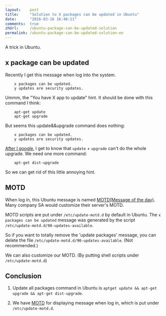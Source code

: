 ```yaml
---
layout:    post
title:     "Solution to X packages can be updated in Ubuntu"
date:      "2016-03-16 16:40:11"
comments:  true
zhUrl:     /ubuntu-package-can-be-updated-solution
permalink: /ubuntu-package-can-be-updated-solution-en
---
```


A trick in Ubuntu.

<!--MORE-->


## x package can be updated

Recently I get this message when log into the system.

```
    x packages can be updated.
    y updates are security updates.
```

Ummm, the "You have X app to update" hint.
It should be done with this command I think:

```
    apt-get update
    apt-get upgrade
```

But seems this update&&upgrade command does nothing:

```
    x packages can be updated.
    y updates are security updates.
```

[After I google][dist-upgrade],
I get to know that `update` + `upgrade` can't do the whole upgrade.
We need one more command:

```
    apt-get dist-upgrade
```

So we can get rid of this little annoying hint.


## MOTD

When log in, this Ubuntu message is named
[MOTD(Message of the day)][motd].
Many company SA would customize their server's MOTD.

MOTD scripts are put under `/etc/update-motd.d` by default in Ubuntu.
The `x packages can be updated` message was generated by
the script `/etc/update-motd.d/90-updates-available`.

So if you want to totally remove the 'update packages' message,
you can delete the file `/etc/update-motd.d/90-updates-available`.
(Not recommended.)

We can also customize our MOTD.
(By putting shell scripts under `/etc/update-motd.d`)

## Conclusion

1. Update all packages command in Ubuntu is `aptget update && apt-get upgrade && apt-get dist-upgrade`.

2. We have [MOTD][motd] for displaying message when log in, which is put under `/etc/update-motd.d`.

[dist-upgrade]: http://ubuntuforums.org/showthread.php?t=1222909
[motd]: https://en.wikipedia.org/wiki/Motd_(Unix)
